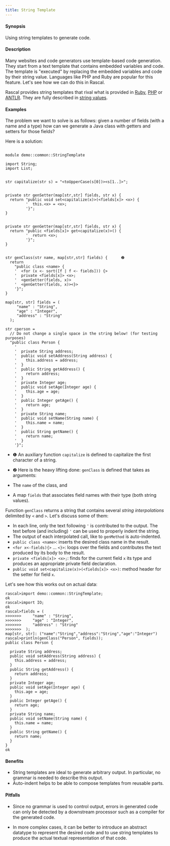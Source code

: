 ```yaml
---
title: String Template
---
```


#### Synopsis

Using string templates to generate code.

#### Description

Many websites and code generators use template-based code generation. They start from a text template that contains embedded variables and code. The template is "executed" by replacing the embedded variables and code by their string value. Languages like PHP and Ruby are popular for this feature. Let's see how we can do this in Rascal. 

Rascal provides string templates that rival what is provided in
[Ruby](http://www.ruby-doc.org/stdlib/libdoc/erb/rdoc/ERB.html), [PHP](http://www.php.net/) or [ANTLR](http://www.stringtemplate.org/).
They are fully described in [string values](../../../Rascal/Expressions/Values/String/index.md).

#### Examples

The problem we want to solve is as follows: 
given a number of fields (with a name and a type)
how can we generate a Java class with getters and setters for those fields?

Here is a solution:

```rascal 

module demo::common::StringTemplate

import String;
import List;


str capitalize(str s) = "<toUpperCase(s[0])><s[1..]>";
  

private str genSetter(map[str,str] fields, str x) {
  return "public void set<capitalize(x)>(<fields[x]> <x>) {
         '  this.<x> = <x>;
         '}";
}


private str genGetter(map[str,str] fields, str x) {
  return "public <fields[x]> get<capitalize(x)>() {
         '  return <x>;
         '}";
}


str genClass(str name, map[str,str] fields) {      ❷  
  return 
    "public class <name> {
    '  <for (x <- sort([f | f <- fields])) {>
    '  private <fields[x]> <x>;
    '  <genSetter(fields, x)>
    '  <genGetter(fields, x)><}>
    '}";
}

map[str, str] fields = (
     "name" : "String",
     "age" : "Integer",
     "address" : "String"
  );
  
str cperson = 
  // Do not change a single space in the string below! (for testing purposes)
  "public class Person {
    '  
    '  private String address;
    '  public void setAddress(String address) {
    '    this.address = address;
    '  }
    '  public String getAddress() {
    '    return address;
    '  }
    '  private Integer age;
    '  public void setAge(Integer age) {
    '    this.age = age;
    '  }
    '  public Integer getAge() {
    '    return age;
    '  }
    '  private String name;
    '  public void setName(String name) {
    '    this.name = name;
    '  }
    '  public String getName() {
    '    return name;
    '  }
    '}";

```

                
* ❶  An auxiliary function `capitalize` is defined to capitalize the first character of a string.

* ❷  Here is the heavy lifting done: `genClass` is defined that takes as arguments:

*  The `name` of the class, and
*  A map `fields` that associates field names with their type (both string values).


Function `genClass` returns a string that contains several _string interpolations_ delimited by `<` and `>`.
Let's discuss some of them:

*  In each line, only the text following `'` is contributed to the output. The text before (and including) `'` can be used to properly indent
   the string.
*  The output of each interpolated call, like to `genMethod` is auto-indented.
*  `public class <name>`: inserts the desired class name in the result.
*  `<for x<-fields){>` ... `<}>`: loops over the fields and contributes the text produced by its body to the result.
*  `private <fields[x]> <x>;`: finds for the current field `x` its type and produces an appropriate private field declaration.
*  `public void set<capitalize(x)>(<fields[x]> <x>)`: method header for the setter for field `x`.

Let's see how this works out on actual data:

```rascal-shell 
rascal>import demo::common::StringTemplate;
ok
rascal>import IO;
ok
rascal>fields = (
>>>>>>>     "name" : "String",
>>>>>>>     "age" : "Integer",
>>>>>>>     "address" : "String"
>>>>>>>  );
map[str, str]: ("name":"String","address":"String","age":"Integer")
rascal>println(genClass("Person", fields));
public class Person {
  
  private String address;
  public void setAddress(String address) {
    this.address = address;
  }
  public String getAddress() {
    return address;
  }
  private Integer age;
  public void setAge(Integer age) {
    this.age = age;
  }
  public Integer getAge() {
    return age;
  }
  private String name;
  public void setName(String name) {
    this.name = name;
  }
  public String getName() {
    return name;
  }
}
ok
```

#### Benefits

*  String templates are ideal to generate arbitrary output. In particular, no grammar is needed to describe this output.
*  Auto-indent helps to be able to compose templates from reusable parts.

#### Pitfalls

*  Since no grammar is used to control output, errors in generated code can only be detected by a downstream processor such as a compiler for the generated code.

*  In more complex cases, it can be better to introduce an abstract datatype to represent the desired code and to use string templates to
produce the actual textual representation of that code.


